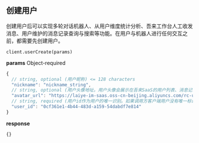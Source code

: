 ## 创建用户

创建用户后可以实现多轮对话机器人、从用户维度统计分析、吾来工作台人工收发消息、用户维护的消息记录查询与搜索等功能。在用户与机器人进行任何交互之前，都需要先创建用户。

`client.userCreate(params)`

**params** Object-required

```js
{
  // string, optional (用户昵称) <= 128 characters
  "nickname": "nickname_string",
  // string, optional (用户头像地址。用户头像会展示在吾来SaaS的用户列表、消息记录等任何展示用户信息的地方) <= 512 characters
  "avatar_url": "https://laiye-im-saas.oss-cn-beijing.aliyuncs.com/rc-upload-1521637604400-2-login_logo.png",
  // string, required (用户id作为用户的唯一识别。如果调用方客户端用户没有唯一标识，尽量通过其他标识来唯一区分用户，如设备号) [ 1 .. 128 ] characters
  "user_id": "0cf361e1-4b44-483d-a159-54dabdf7e814"
}
```

**response**

```
{}
```
